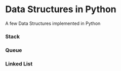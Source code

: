 # Data Structures in Python
A few Data Structures implemented in Python


### Stack
### Queue
### Linked List

